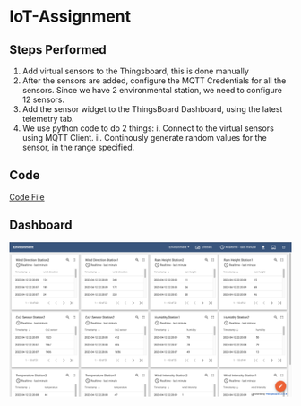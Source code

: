 # IoT-Assignment

## Steps Performed
1. Add virtual sensors to the Thingsboard, this is done manually
2. After the sensors are added, configure the MQTT Credentials for all the sensors. Since we have 2 environmental station, we need to configure 12 sensors.
3. Add the sensor widget to the ThingsBoard Dashboard, using the latest telemetry tab.
4. We use python code to do 2 things:
  i. Connect to the virtual sensors using MQTT Client.
  ii. Continously generate random values for the sensor, in the range specified.


## Code

[Code File](https://github.com/SlavCzar/IoT-Assignment/blob/main/Assignment.py)

## Dashboard

![Dashboard](https://github.com/SlavCzar/IoT-Assignment/blob/main/Dashboard.png)
